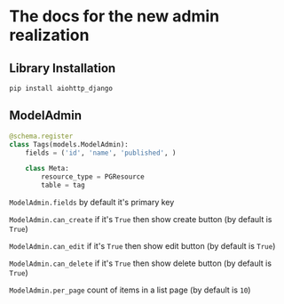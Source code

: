 # The docs for the new admin realization

## Library Installation
```
pip install aiohttp_django
```

## ModelAdmin
```python
@schema.register
class Tags(models.ModelAdmin):
    fields = ('id', 'name', 'published', )

    class Meta:
        resource_type = PGResource
        table = tag
```

`ModelAdmin.fields` by default it's primary key

`ModelAdmin.can_create` if it's `True` then show create button (by default is `True`)

`ModelAdmin.can_edit` if it's `True` then show edit button (by default is `True`)

`ModelAdmin.can_delete` if it's `True` then show delete button (by default is `True`)

`ModelAdmin.per_page` count of items in a list page (by default is `10`)
